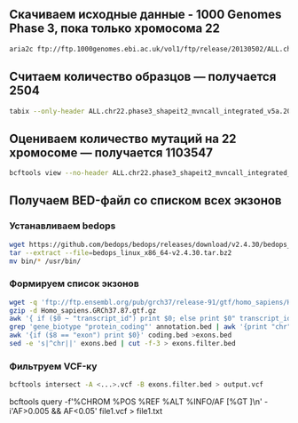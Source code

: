 ## Скачиваем исходные данные - 1000 Genomes Phase 3, пока только хромосома 22
``` bash
aria2c ftp://ftp.1000genomes.ebi.ac.uk/vol1/ftp/release/20130502/ALL.chr22.phase3_shapeit2_mvncall_integrated_v5a.20130502.genotypes.vcf.gz ftp://ftp.1000genomes.ebi.ac.uk/vol1/ftp/release/20130502/ALL.chr22.phase3_shapeit2_mvncall_integrated_v5a.20130502.genotypes.vcf.gz.tbi
```

## Считаем количество образцов — получается 2504
``` bash
tabix --only-header ALL.chr22.phase3_shapeit2_mvncall_integrated_v5a.20130502.genotypes.vcf.gz | grep CHROM | tr '\t' '\n' | tail -n+10 | wc -l
```

## Оцениваем количество мутаций на 22 хромосоме — получается 1103547
``` bash
bcftools view --no-header ALL.chr22.phase3_shapeit2_mvncall_integrated_v5a.20130502.genotypes.vcf.gz | wc -l
```

## Получаем BED-файл со списком всех экзонов

### Устанавливаем bedops
``` bash
wget https://github.com/bedops/bedops/releases/download/v2.4.30/bedops_linux_x86_64-v2.4.30.tar.bz2
tar --extract --file=bedops_linux_x86_64-v2.4.30.tar.bz2
mv bin/* /usr/bin/
```

### Формируем список экзонов
``` bash
wget -q 'ftp://ftp.ensembl.org/pub/grch37/release-91/gtf/homo_sapiens/Homo_sapiens.GRCh37.87.gtf.gz'
gzip -d Homo_sapiens.GRCh37.87.gtf.gz
awk '{ if ($0 ~ "transcript_id") print $0; else print $0" transcript_id \"\";"; }' Homo_sapiens.GRCh37.87.gtf | gtf2bed - > annotation.bed
grep 'gene_biotype "protein_coding"' annotation.bed | awk '{print "chr" $0}' | sed -e 's|chrMT|chrM|g' | bedtools sort >coding.bed
awk '{if ($8 == "exon") print $0}' coding.bed >exons.bed
sed -e 's|^chr||' exons.bed | cut -f-3 > exons.filter.bed
```

### Фильтруем VCF-ку
```bash
bcftools intersect -A <...>.vcf -B exons.filter.bed > output.vcf
```
bcftools query -f'%CHROM %POS %REF %ALT %INFO/AF [%GT ]\n'  -i'AF>0.005 && AF<0.05' file1.vcf > file1.txt
